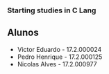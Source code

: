 ### Starting studies in C Lang


## Alunos

- Victor Eduardo - 17.2.000024
- Pedro Henrique - 17.2.000125
- Nicolas Alves  - 17.2.000977
